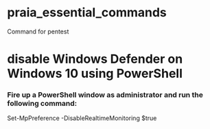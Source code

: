 # praia_essential_commands
Command for pentest

# disable Windows Defender on Windows 10 using PowerShell
### Fire up a PowerShell window as administrator and run the following command:

Set-MpPreference -DisableRealtimeMonitoring $true
